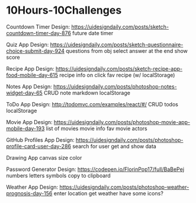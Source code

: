# 10Hours-10Challenges

Countdown Timer
Design: https://uidesigndaily.com/posts/sketch-countdown-timer-day-876
future date
timer

Quiz App
Design: https://uidesigndaily.com/posts/sketch-questionnaire-choice-submit-day-924
questions from obj
select answer
at the end show score

Recipe App
Design: https://uidesigndaily.com/posts/sketch-recipe-app-food-mobile-day-615
recipe info on click
fav recipe (w/ localStorage)

Notes App
Design: https://uidesigndaily.com/posts/photoshop-notes-widget-day-65
CRUD note
markdown
localStorage

ToDo App
Design: http://todomvc.com/examples/react/#/
CRUD todos
localStorage

Movie App
Design: https://uidesigndaily.com/posts/photoshop-movie-app-mobile-day-193
list of movies
movie info
fav movie
actors

GitHub Profiles App
Design: https://uidesigndaily.com/posts/photoshop-profile-card-user-day-286
search for user
get and show data

Drawing App
canvas
size
color

Password Generator
Design: https://codepen.io/FlorinPop17/full/BaBePej
numbers
letters
symbols
copy to clipboard

Weather App
Design: https://uidesigndaily.com/posts/photoshop-weather-prognosis-day-156
enter location
get weather
have some icons?
